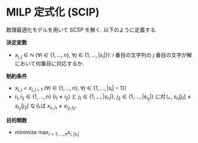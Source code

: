 # MILP 定式化 (SCIP)

数理最適化モデルを用いて SCSP を解く. 以下のように定義する.

**決定変数**

- $x_{i,j} \in \mathbb{N} \ (\forall i \in \lbrace 1, \dots, n \rbrace, \ \forall j \in \lbrace 1, \dots, |s_i| \rbrace)$: $i$ 番目の文字列の $j$ 番目の文字が解において何番目に対応するか.

**制約条件**

- $x_{i,j} < x_{i,j+1} \ (\forall i \in \lbrace 1, \dots, n \rbrace, \ \forall j \in \lbrace 1, \dots, |s_i| - 1 \rbrace)$
- $i_1, i_2 \in \lbrace 1, \dots, n \rbrace \ (i_1 \ne i_2)$ と $j_1 \in \lbrace 1, \dots, |s_{i_1}| \rbrace, \ j_2 \in \lbrace 1, \dots, |s_{i_2}| \rbrace$ に対し,
  $s_{i_1}[j_1] \ne s_{i_2}[j_2]$ ならば $x_{i_1, j_1} \ne x_{i_2, j_2}$.

**目的関数**

- minimize $\max_{i = 1, \dots, n} x_{i, |s_i|}$
